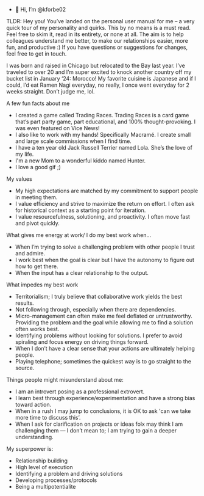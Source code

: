 - 👋 Hi, I’m @kforbe02

TLDR: Hey you! You’ve landed on the personal user manual for me – a very quick tour of my personality and quirks. This by no means is a must read. Feel free to skim it, read in its entirety, or none at all. The aim is to help colleagues understand me better, to make our relationships easier, more fun, and productive :) If you have questions or suggestions for changes, feel free to get in touch. 

I was born and raised in Chicago but relocated to the Bay last year. I’ve traveled to over 20 and I’m super excited to knock another country off my bucket list in January ‘24: Morocco! My favorite cuisine is Japanese and if I could, I’d eat Ramen Nagi everyday, no really, I once went everyday for 2 weeks straight. Don’t judge me, lol.

A few fun facts about me
- I created a game called Trading Races. Trading Races is a card game that’s part party game, part educational, and 100% thought-provoking. I was even featured on Vice News!
- I also like to work with my hands! Specifically Macramé. I create small and large scale commissions when I find time.
- I have a ten year old Jack Russell Terrier named Lola. She’s the love of my life.
- I'm a new Mom to a wonderful kiddo named Hunter.
- I love a good gif ;)
 
My values
- My high expectations are matched by my commitment to support people in meeting them.
- I value efficiency and strive to maximize the return on effort. I often ask for historical context as a starting point for iteration.
- I value resourcefulness, solutioning, and proactivity. I often move fast and pivot quickly.

What gives me energy at work/ I do my best work when…
- When I’m trying to solve a challenging problem with other people I trust and admire.
- I work best when the goal is clear but I have the autonomy to figure out how to get there.
- When the input has a clear relationship to the output.

​​What impedes my best work
- Territorialism; I truly believe that collaborative work yields the best results.
- Not following through, especially when there are dependencies.
- Micro-management can often make me feel deflated or untrustworthy. Providing the problem and the goal while allowing me to find a solution often works best.
- Identifying problems without looking for solutions. I prefer to avoid spiraling and focus energy on driving things forward.
- When I don’t have a clear sense that your actions are ultimately helping people.
- Playing telephone; sometimes the quickest way is to go straight to the source.

Things people might misunderstand about me:
- I am an introvert posing as a professional extrovert. 
- I learn best through experience/experimentation and have a strong bias toward action. 
- When in a rush I may jump to conclusions, it is OK to ask 'can we take more time to discuss this’.
- When I ask for clarification on projects or ideas folx may think I am challenging them — I don’t mean to; I am trying to gain a deeper understanding. 

My superpower is:
- Relationship building
- High level of execution
- Identifying a problem and driving solutions
- Developing processes/protocols
- Being a multipotentialite
